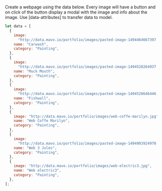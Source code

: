 Create a webpage using the data below. Every image will have a button and on click of the button display a modal with the image and info about the image. Use [data-attributes] to transfer data to model.

```js
let data = [
  {
    image:
      "http://data.mavo.io/portfolio/images/pasted-image-1494464667397.png",
    name: "Carwash",
    category: "Painting",
  },
  {
    image:
      "http://data.mavo.io/portfolio/images/pasted-image-1494528264937.png",
    name: "Muck Mouth",
    category: "Painting",
  },
  {
    image:
      "http://data.mavo.io/portfolio/images/pasted-image-1494528646446.png",
    name: "Fishwall",
    category: "Painting",
  },
  {
    image: "http://data.mavo.io/portfolio/images/web-coffe-marilyn.jpg",
    name: "Web Coffe Marilyn",
    category: "Painting",
  },
  {
    image:
      "http://data.mavo.io/portfolio/images/pasted-image-1494903924970.png",
    name: "Web 3 Jules",
    category: "Painting",
  },
  {
    image: "http://data.mavo.io/portfolio/images/web-electric3.jpg",
    name: "Web electric3",
    category: "Painting",
  },
];
```
